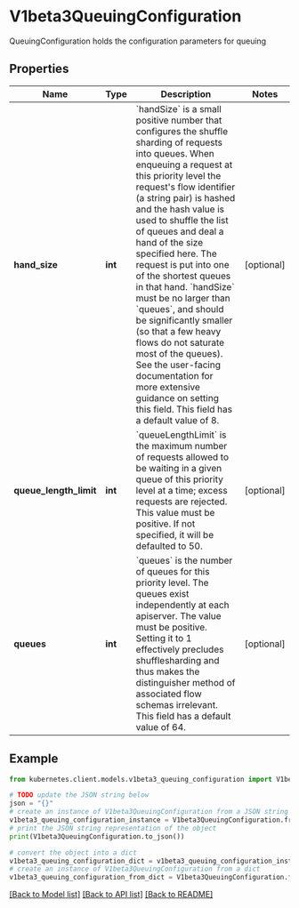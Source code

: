 # V1beta3QueuingConfiguration

QueuingConfiguration holds the configuration parameters for queuing

## Properties

Name | Type | Description | Notes
------------ | ------------- | ------------- | -------------
**hand_size** | **int** | &#x60;handSize&#x60; is a small positive number that configures the shuffle sharding of requests into queues.  When enqueuing a request at this priority level the request&#39;s flow identifier (a string pair) is hashed and the hash value is used to shuffle the list of queues and deal a hand of the size specified here.  The request is put into one of the shortest queues in that hand. &#x60;handSize&#x60; must be no larger than &#x60;queues&#x60;, and should be significantly smaller (so that a few heavy flows do not saturate most of the queues).  See the user-facing documentation for more extensive guidance on setting this field.  This field has a default value of 8. | [optional] 
**queue_length_limit** | **int** | &#x60;queueLengthLimit&#x60; is the maximum number of requests allowed to be waiting in a given queue of this priority level at a time; excess requests are rejected.  This value must be positive.  If not specified, it will be defaulted to 50. | [optional] 
**queues** | **int** | &#x60;queues&#x60; is the number of queues for this priority level. The queues exist independently at each apiserver. The value must be positive.  Setting it to 1 effectively precludes shufflesharding and thus makes the distinguisher method of associated flow schemas irrelevant.  This field has a default value of 64. | [optional] 

## Example

```python
from kubernetes.client.models.v1beta3_queuing_configuration import V1beta3QueuingConfiguration

# TODO update the JSON string below
json = "{}"
# create an instance of V1beta3QueuingConfiguration from a JSON string
v1beta3_queuing_configuration_instance = V1beta3QueuingConfiguration.from_json(json)
# print the JSON string representation of the object
print(V1beta3QueuingConfiguration.to_json())

# convert the object into a dict
v1beta3_queuing_configuration_dict = v1beta3_queuing_configuration_instance.to_dict()
# create an instance of V1beta3QueuingConfiguration from a dict
v1beta3_queuing_configuration_from_dict = V1beta3QueuingConfiguration.from_dict(v1beta3_queuing_configuration_dict)
```
[[Back to Model list]](../README.md#documentation-for-models) [[Back to API list]](../README.md#documentation-for-api-endpoints) [[Back to README]](../README.md)


